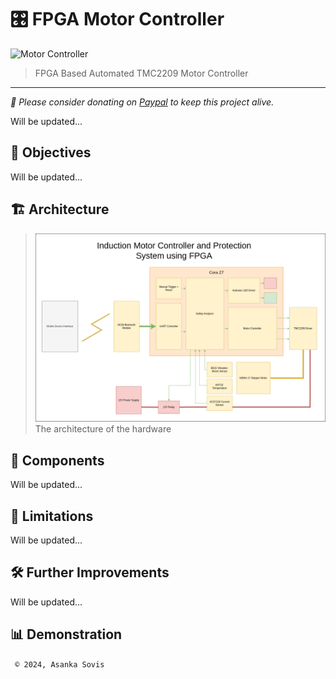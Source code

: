 # 🎛️ FPGA Motor Controller

![Motor Controller](.)
> FPGA Based Automated TMC2209 Motor Controller

---

*💸 Please consider donating on [Paypal](https://www.paypal.com/donate/?hosted_button_id=4EWXTWQ9FUFLA) to keep this project alive.*

Will be updated...

## 🎯 Objectives

Will be updated...

## 🏗️ Architecture

> ![Architecture](./documents/design.drawio.png)
> The architecture of the hardware

## 💽 Components

Will be updated...

## 🎢 Limitations

Will be updated...

## 🛠️ Further Improvements

Will be updated...

## 📊 Demonstration

` © 2024, Asanka Sovis`



